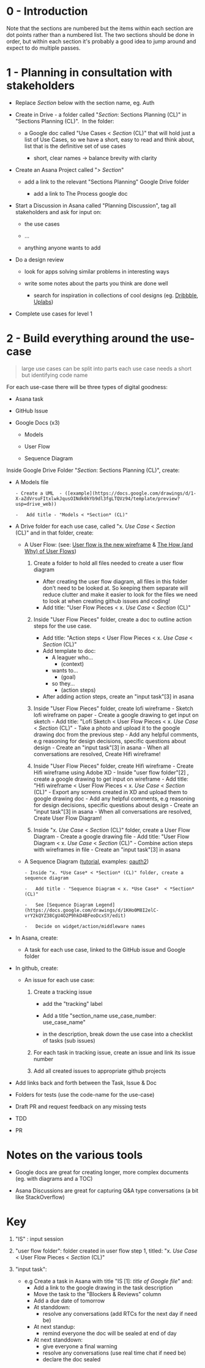 0 - Introduction
=================

Note that the sections are numbered but the items within each section are dot points rather than a numbered list. The two sections should be done in order, but within each section it's probably a good idea to jump around and expect to do multiple passes.

1 - Planning in consultation with stakeholders
==============================================

- Replace *Section* below with the section name, eg. Auth

- Create in Drive - a folder called "*Section*: Sections Planning (CL)" in "Sections Planning (CL)".  In the folder:

  - a Google doc called "Use Cases < *Section* (CL)" that will hold just a list of Use Cases, so we have a short, easy to read and think about, list that is the definitive set of use cases

    - short, clear names → balance brevity with clarity

- Create an Asana Project called "> *Section*"

  - add a link to the relevant "Sections Planning" Google Drive folder

    - add a link to The Process google doc

- Start a Discussion in Asana called "Planning Discussion", tag all stakeholders and ask for input on:

  - the use cases

  - ...

  - anything anyone wants to add

- Do a design review

  - look for apps solving similar problems in interesting ways

  - write some notes about the parts you think are done well

    - search for inspiration in collections of cool designs (eg. [Dribbble](https://dribbble.com/), [Uplabs](https://www.uplabs.com/))

- Complete use cases for level 1

2 - Build everything around the use-case
========================================

> large use cases can be split into parts
> each use case needs a short but identifying code name

For each use-case there will be three types of digital goodness:

- Asana task

- GitHub Issue

- Google Docs (x3)

  - Models

  - User Flow

  - Sequence Diagram

Inside Google Drive Folder "*Section*: Sections Planning (CL)", create:

- A Models file

      - Create a UML  - ([example](https://docs.google.com/drawings/d/1-X-aZdVrsuFItxlwkJqusOINdk0kYb9dl3fgLTQVz94/template/preview?usp=drive_web))
      
      -   Add title - "Models < *Section* (CL)"

- A Drive folder for each use case, called "x. *Use Case* < *Section* (CL)" and in that folder, create:

  - A User Flow: (see: [User flow is the new wireframe](https://uxdesign.cc/when-to-use-user-flows-guide-8b26ca9aa36a) & [The How (and Why) of User Flows](https://uxdesign.cc/the-how-and-why-of-user-flows-85df776a1e2))

    1. Create a folder to hold all files needed to create a user flow diagram
        - After creating the user flow diagram, all files in this folder don't need to be looked at. So keeping them separate will reduce clutter and make it easier to look for the files we need to look at when creating github issues and coding!
        - Add title: "User Flow Pieces < x. *Use Case*  < *Section* (CL)"

    2. Inside "User Flow Pieces" folder, create a doc to outline action steps for the use case.
        - Add title: "Action steps < User Flow Pieces < x. *Use Case* < *Section* (CL)"
        - Add template to doc:
            - A leaguer who...
              - (context)
            - wants to...
              - (goal)
            - so they...
              - (action steps)
        - After adding action steps, create an "input task"[3] in asana

    3. Inside "User Flow Pieces" folder, create lofi wireframe
            - Sketch lofi wireframe on paper
            - Create a google drawing to get input on sketch
                - Add title: "Lofi Sketch <  User Flow Pieces < x. *Use Case* < *Section* (CL)"
            - Take a photo and upload it to the google drawing doc from the previous step
            - Add any helpful comments, e.g reasoning for design decisions, specific questions about design
            - Create an "input task"[3] in asana
            - When all conversations are resolved, Create Hifi wireframe!

    4. Inside "User Flow Pieces" folder, create Hifi wireframe
            - Create Hifi wireframe using Adobe XD
            - Inside "user flow folder"[2] , create a google drawing to get input on wireframe
                - Add title: "Hifi wireframe < User Flow Pieces < x. *Use Case* <  *Section* (CL)"
            - Export any screens created in XD and upload them to google drawing doc
            - Add any helpful comments, e.g reasoning for design decisions, specific questions about design
            - Create an "input task"[3] in asana
            - When all conversations are resolved, Create User Flow Diagram!

    5. Inside "x. *Use Case* < *Section* (CL)" folder, create a User Flow Diagram
            - Create a google drawing file
              - Add title: "User Flow Diagram < x. *Use Case* < *Section* (CL)"
            - Combine action steps with wireframes in file
            - Create an "input task"[3] in asana

  - A Sequence Diagram ([tutorial](https://creately.com/blog/diagrams/sequence-diagram-tutorial/), examples: [oauth2](https://developers.google.com/identity/protocols/oauth2?csw=1))  

        - Inside "x. *Use Case* < *Section* (CL)" folder, create a sequence diagram

        -   Add title - "Sequence Diagram < x. *Use Case*  < *Section* (CL)"

        -   See [Sequence Diagram Legend](https://docs.google.com/drawings/d/1KHo0M8I2elC-vrY2kQYZ38CgU4O2P9hkD4BFeoDcxSY/edit) 

        -   Decide on widget/action/middleware names

- In Asana, create:

  - A task for each use case, linked to the GitHub issue and Google folder

- In github, create:

  - An issue for each use case:

    1. Create a tracking issue

        - add the "tracking" label

        - Add a title "section_name use_case_number: use_case_name"

        - in the description, break down the use case into a checklist of tasks (sub issues)

    2. For each task in tracking issue, create an issue and link its issue number

    3. Add all created issues to appropriate github projects

- Add links back and forth between the Task, Issue & Doc

- Folders for tests (use the code-name for the use-case)

- Draft PR and request feedback on any missing tests

- TDD

- PR

Notes on the various tools
==========================

- Google docs are great for creating longer, more complex documents (eg. with diagrams and a TOC)

- Asana Discussions are great for capturing Q&A type conversations (a bit like StackOverflow)

Key
===

1. "IS" : input session

2. "user flow folder": folder created in user flow step 1, titled: "x. *Use Case* < User Flow Pieces < *Section* (CL)"

3. "input task":
    - e.g Create a task in Asana with title "IS [1]: *title of Google file*" and:
      - Add a link to the google drawing in the task description
      - Move the task to the "Blockers & Reviews" column
      - Add a due date of tomorrow
      - At standdown:
        - resolve any conversations (add RTCs for the next day if need be)
      - At next standup:
        - remind everyone the doc will be sealed at end of day
      - At next standdown:
        - give everyone a final warning
        - resolve any conversations (use real time chat if need be)
        - declare the doc sealed
